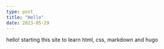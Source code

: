 ```yaml
---
type: post
title: "Hello"
date: 2023-05-29
---
```


hello! starting this site to learn html, css, markdown and hugo